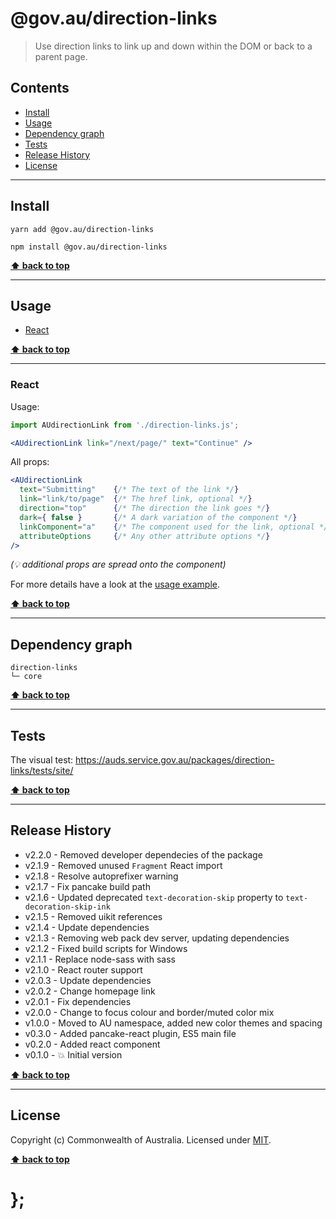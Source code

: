 @gov.au/direction-links
============

> Use direction links to link up and down within the DOM or back to a parent page.


## Contents

* [Install](#install)
* [Usage](#usage)
* [Dependency graph](#dependency-graph)
* [Tests](#tests)
* [Release History](#release-history)
* [License](#license)


----------------------------------------------------------------------------------------------------------------------------------------------------------------


## Install


```shell
yarn add @gov.au/direction-links
```

```shell
npm install @gov.au/direction-links 
```


**[⬆ back to top](#contents)**


----------------------------------------------------------------------------------------------------------------------------------------------------------------


## Usage


* [React](#react)


**[⬆ back to top](#contents)**


----------------------------------------------------------------------------------------------------------------------------------------------------------------


### React

Usage:

```jsx
import AUdirectionLink from './direction-links.js';

<AUdirectionLink link="/next/page/" text="Continue" />
```

All props:

```jsx
<AUdirectionLink
  text="Submitting"    {/* The text of the link */}
  link="link/to/page"  {/* The href link, optional */}
  direction="top"      {/* The direction the link goes */}
  dark={ false }       {/* A dark variation of the component */}
  linkComponent="a"    {/* The component used for the link, optional */}
  attributeOptions     {/* Any other attribute options */}
/>
```
_(💡 additional props are spread onto the component)_

For more details have a look at the [usage example](https://github.com/govau/design-system-components/tree/master/packages/direction-links/tests/react/index.js).


**[⬆ back to top](#contents)**


----------------------------------------------------------------------------------------------------------------------------------------------------------------


## Dependency graph

```shell
direction-links
└─ core
```


**[⬆ back to top](#contents)**


----------------------------------------------------------------------------------------------------------------------------------------------------------------


## Tests

The visual test: https://auds.service.gov.au/packages/direction-links/tests/site/


**[⬆ back to top](#contents)**


----------------------------------------------------------------------------------------------------------------------------------------------------------------


## Release History

* v2.2.0 - Removed developer dependecies of the package
* v2.1.9 - Removed unused `Fragment` React import
* v2.1.8 - Resolve autoprefixer warning
* v2.1.7 - Fix pancake build path
* v2.1.6 - Updated deprecated `text-decoration-skip` property to `text-decoration-skip-ink`
* v2.1.5 - Removed uikit references
* v2.1.4 - Update dependencies
* v2.1.3 - Removing web pack dev server, updating dependencies
* v2.1.2 - Fixed build scripts for Windows
* v2.1.1 - Replace node-sass with sass
* v2.1.0 - React router support
* v2.0.3 - Update dependencies
* v2.0.2 - Change homepage link
* v2.0.1 - Fix dependencies
* v2.0.0 - Change to focus colour and border/muted color mix
* v1.0.0 - Moved to AU namespace, added new color themes and spacing
* v0.3.0 - Added pancake-react plugin, ES5 main file
* v0.2.0 - Added react component
* v0.1.0 - 💥 Initial version


**[⬆ back to top](#contents)**


----------------------------------------------------------------------------------------------------------------------------------------------------------------


## License

Copyright (c) Commonwealth of Australia.
Licensed under [MIT](https://raw.githubusercontent.com/govau/design-system-components/packages/core/master/LICENSE).


**[⬆ back to top](#contents)**

# };
